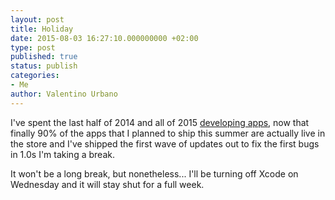 ```yaml
---
layout: post
title: Holiday
date: 2015-08-03 16:27:10.000000000 +02:00
type: post
published: true
status: publish
categories:
- Me
author: Valentino Urbano 
---
```


I've spent the last half of 2014 and all of 2015 [developing apps][0], now that finally 90% of the apps that I planned to ship this summer are actually live in the store and I've shipped the first wave of updates out to fix the first bugs in 1.0s I'm taking a break.

It won't be a long break, but nonetheless... I'll be turning off Xcode on Wednesday and it will stay shut for a full week.


[0]: http://valentinourbano.com/apps